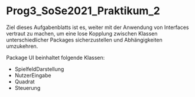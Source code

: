 # Prog3_SoSe2021_Praktikum_2

Ziel dieses Aufgabenblatts ist es, weiter mit der Anwendung von Interfaces vertraut zu machen, 
um eine lose Kopplung zwischen Klassen unterschiedlicher Packages
sicherzustellen und Abhängigkeiten umzukehren.

Package UI beinhaltet folgende Klassen:
- SpielfeldDarstellung 
- NutzerEingabe
- Quadrat
- Steuerung 
